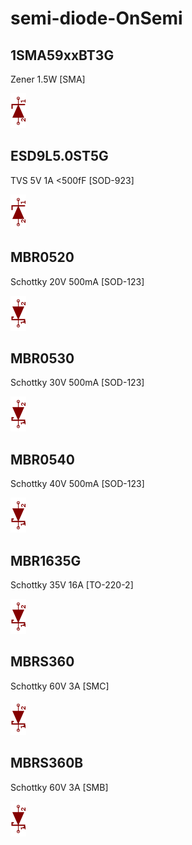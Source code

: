 # semi-diode-OnSemi

## 1SMA59xxBT3G
Zener 1.5W [SMA]

![1SMA59xxBT3G__1__1](/images/semi-diode-generic__1N52XXB__1__1.png?raw=true) 

## ESD9L5.0ST5G
TVS 5V 1A <500fF [SOD-923]

![ESD9L5.0ST5G__1__1](/images/semi-diode-generic__1N52XXB__1__1.png?raw=true) 

## MBR0520
Schottky 20V 500mA [SOD-123]

![MBR0520__1__1](/images/semi-diode-generic__1N5817__1__1.png?raw=true) 

## MBR0530
Schottky 30V 500mA [SOD-123]

![MBR0530__1__1](/images/semi-diode-generic__1N5817__1__1.png?raw=true) 

## MBR0540
Schottky 40V 500mA [SOD-123]

![MBR0540__1__1](/images/semi-diode-generic__1N5817__1__1.png?raw=true) 

## MBR1635G
Schottky 35V 16A [TO-220-2]

![MBR1635G__1__1](/images/semi-diode-generic__1N5817__1__1.png?raw=true) 

## MBRS360
Schottky 60V 3A [SMC]

![MBRS360__1__1](/images/semi-diode-generic__1N5817__1__1.png?raw=true) 

## MBRS360B
Schottky 60V 3A [SMB]

![MBRS360B__1__1](/images/semi-diode-generic__1N5817__1__1.png?raw=true) 

